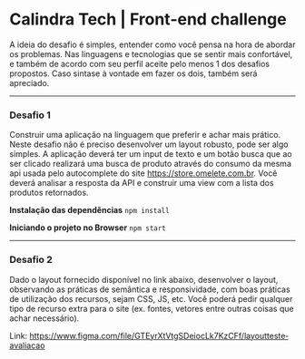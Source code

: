 # Calindra Tech | Front-end challenge

A ideia do desafio é simples, entender como você pensa na hora de abordar os
problemas. Nas linguagens e tecnologias que se sentir mais confortável, e também de acordo
com seu perfil aceite pelo menos 1 dos desafios propostos. Caso sinta­se à vontade em fazer
os dois, também será apreciado.

---

### Desafio 1

Construir uma aplicação na linguagem que preferir e achar mais prático. Neste desafio
não é preciso desenvolver um layout robusto, pode ser algo simples. A aplicação deverá ter um
input de texto e um botão busca que ao ser clicado realizará uma busca de produto através do
consumo da mesma api usada pelo autocomplete do site https://store.omelete.com.br. Você
deverá analisar a resposta da API e construir uma view com a lista dos produtos retornados.

**Instalação das dependências**
`npm install`

**Iniciando o projeto no Browser**
`npm start`

---

### Desafio 2

Dado o layout fornecido disponível no link abaixo, desenvolver o layout, observando as
práticas de semântica e responsividade, com boas práticas de utilização dos recursos, sejam
CSS, JS, etc. Você poderá pedir qualquer tipo de recurso extra para o site (ex. fontes, vetores
entre outras coisas que achar necessário).

Link: https://www.figma.com/file/GTEyrXtVtgSDeiocLk7KzCFf/layout­teste­avaliacao